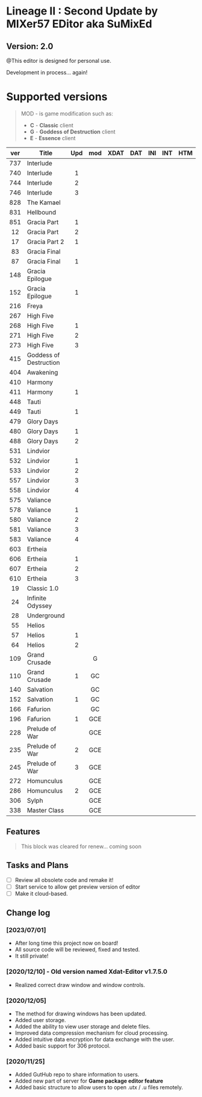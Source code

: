 # Lineage II : Second Update by MIXer57 EDitor aka SuMixEd
## Version: 2.0
@This editor is designed for personal use.

Development in process... again!

# Supported versions
> MOD - is game modification such as:
> 
> - **C** - **Classic** client
> - **G** - **Goddess of Destruction** client
> - **E** - **Essence** client

| ver | Title                  | Upd | mod | XDAT | DAT | INI | INT | HTM | BMP | UTX | U | 
|:---:|------------------------|:---:|:---:|:----:|:---:|:---:|:---:|:---:|:---:|:---:|:-:| 
| 737 | Interlude              |     |     |      |     |     |     |     |     |     |   | 
| 740 | Interlude              |  1  |     |      |     |     |     |     |     |     |   | 
| 744 | Interlude              |  2  |     |      |     |     |     |     |     |     |   | 
| 746 | Interlude              |  3  |     |      |     |     |     |     |     |     |   | 
| 828 | The Kamael             |     |     |      |     |     |     |     |     |     |   | 
| 831 | Hellbound              |     |     |      |     |     |     |     |     |     |   | 
| 851 | Gracia Part            |  1  |     |      |     |     |     |     |     |     |   | 
| 12  | Gracia Part            |  2  |     |      |     |     |     |     |     |     |   | 
| 17  | Gracia Part 2          |  1  |     |      |     |     |     |     |     |     |   | 
| 83  | Gracia Final           |     |     |      |     |     |     |     |     |     |   | 
| 87  | Gracia Final           |  1  |     |      |     |     |     |     |     |     |   | 
| 148 | Gracia Epilogue        |     |     |      |     |     |     |     |     |     |   | 
| 152 | Gracia Epilogue        |  1  |     |      |     |     |     |     |     |     |   | 
| 216 | Freya                  |     |     |      |     |     |     |     |     |     |   | 
| 267 | High Five              |     |     |      |     |     |     |     |     |     |   | 
| 268 | High Five              |  1  |     |      |     |     |     |     |     |     |   | 
| 271 | High Five              |  2  |     |      |     |     |     |     |     |     |   | 
| 273 | High Five              |  3  |     |      |     |     |     |     |     |     |   | 
| 415 | Goddess of Destruction |     |     |      |     |     |     |     |     |     |   | 
| 404 | Awakening              |     |     |      |     |     |     |     |     |     |   | 
| 410 | Harmony                |     |     |      |     |     |     |     |     |     |   | 
| 411 | Harmony                |  1  |     |      |     |     |     |     |     |     |   | 
| 448 | Tauti                  |     |     |      |     |     |     |     |     |     |   | 
| 449 | Tauti                  |  1  |     |      |     |     |     |     |     |     |   | 
| 479 | Glory Days             |     |     |      |     |     |     |     |     |     |   | 
| 480 | Glory Days             |  1  |     |      |     |     |     |     |     |     |   | 
| 488 | Glory Days             |  2  |     |      |     |     |     |     |     |     |   | 
| 531 | Lindvior               |     |     |      |     |     |     |     |     |     |   | 
| 532 | Lindvior               |  1  |     |      |     |     |     |     |     |     |   | 
| 533 | Lindvior               |  2  |     |      |     |     |     |     |     |     |   | 
| 557 | Lindvior               |  3  |     |      |     |     |     |     |     |     |   | 
| 558 | Lindvior               |  4  |     |      |     |     |     |     |     |     |   | 
| 575 | Valiance               |     |     |      |     |     |     |     |     |     |   | 
| 578 | Valiance               |  1  |     |      |     |     |     |     |     |     |   | 
| 580 | Valiance               |  2  |     |      |     |     |     |     |     |     |   | 
| 581 | Valiance               |  3  |     |      |     |     |     |     |     |     |   | 
| 583 | Valiance               |  4  |     |      |     |     |     |     |     |     |   | 
| 603 | Ertheia                |     |     |      |     |     |     |     |     |     |   | 
| 606 | Ertheia                |  1  |     |      |     |     |     |     |     |     |   | 
| 607 | Ertheia                |  2  |     |      |     |     |     |     |     |     |   | 
| 610 | Ertheia                |  3  |     |      |     |     |     |     |     |     |   | 
| 19  | Classic 1.0            |     |     |      |     |     |     |     |     |     |   | 
| 24  | Infinite Odyssey       |     |     |      |     |     |     |     |     |     |   | 
| 28  | Underground            |     |     |      |     |     |     |     |     |     |   | 
| 55  | Helios                 |     |     |      |     |     |     |     |     |     |   | 
| 57  | Helios                 |  1  |     |      |     |     |     |     |     |     |   | 
| 64  | Helios                 |  2  |     |      |     |     |     |     |     |     |   | 
| 109 | Grand Crusade          |     | G   |      |     |     |     |     |     |     |   | 
| 110 | Grand Crusade          |  1  | GC  |      |     |     |     |     |     |     |   | 
| 140 | Salvation              |     | GC  |      |     |     |     |     |     |     |   | 
| 152 | Salvation              |  1  | GC  |      |     |     |     |     |     |     |   | 
| 166 | Fafurion               |     | GC  |      |     |     |     |     |     |     |   | 
| 196 | Fafurion               |  1  | GCE |      |     |     |     |     |     |     |   | 
| 228 | Prelude of War         |     | GCE |      |     |     |     |     |     |     |   | 
| 235 | Prelude of War         |  2  | GCE |      |     |     |     |     |     |     |   | 
| 245 | Prelude of War         |  3  | GCE |      |     |     |     |     |     |     |   | 
| 272 | Homunculus             |     | GCE |      |     |     |     |     |     |     |   | 
| 286 | Homunculus             |  2  | GCE |      |     |     |     |     |     |     |   | 
| 306 | Sylph                  |     | GCE |      |     |     |     |     |     |     |   | 
| 338 | Master Class           |     | GCE |      |     |     |     |     |     |     |   | 


## Features
> This block was cleared for renew... coming soon

## Tasks and Plans 
 - [ ] Review all obsolete code and remake it!
 - [ ] Start service to allow get preview version of editor
 - [ ] Make it cloud-based.

## Change log
### **[2023/07/01]**
  - After long time this project now on board!
  - All source code will be reviewed, fixed and tested.
  - It still private!

### **[2020/12/10]** - Old version named Xdat-Editor v1.7.5.0
  - Realized correct draw window and window controls.
  
### **[2020/12/05]** 
  - The method for drawing windows has been updated. 
  - Added user storage.
  - Added the ability to view user storage and delete files.
  - Improved data compression mechanism for cloud processing.
  - Added intuitive data encryption for data exchange with the user.
  - Added basic support for 306 protocol.
  
### **[2020/11/25]** 
  - Added GutHub repo to share information to users.
  - Added new part of server for **Game package editor feature**
  - Added basic structure to allow users to open .utx / .u files remotely.
